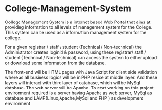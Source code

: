 # College-Management-System
College Management System is a internet based Web Portal that aims at providing information to all levels of management system for the College. This system can be used as a information management system for the college.

For a given registrar / staff / student (Technical / Non-technical) the Administrator creates loginid & password, using these registrar/ staff / student (Technical / Non-technical) can access the system to either upload or download some information from the database.

The front-end will be HTML pages with Java Script for client side validation where as all business logics will be in PHP reside at middle layer. And these layers will interact with third layer of database, which will be MySql database. The web server will be Apache. To start working on this project environment required is a server having Apache as web server, MySql as database and LAMP(Linux,Apache,MySql and PHP ) as development environment

